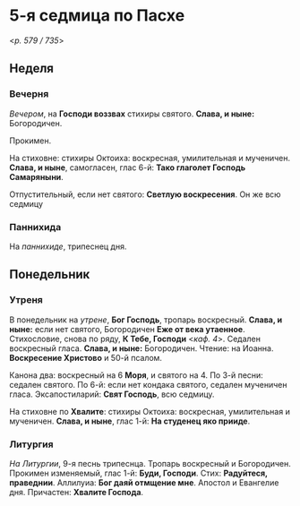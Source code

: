 
# 5-я седмица по Пасхе

<*p. 579 / 735*>

## Неделя

### Вечерня

*Вечером*, на **Господи воззвах** стихиры святого. **Слава, и ныне:** Богородичен.

Прокимен. 

На стиховне: стихиры Октоиха: воскресная, умилительная и мученичен. **Слава, и ныне**, 
самогласен, глас 6-й: **Тако глаголет Господь Самаряныни**.

Отпустительный, если нет святого: **Светлую воскресения**. Он же всю седмицу 

### Паннихида

На *паннихиде*, трипеснец дня. 

## Понедельник

### Утреня

В понедельник на *утрене*, **Бог Господь**, тропарь воскресный. **Слава, и ныне:** если нет святого, 
Богородичен **Еже от века утаенное**. Стихословие, снова по ряду, **К Тебе, Господи** <*каф. 4*>. 
Седален воскресный гласа. **Слава, и ныне:** Богородичен. Чтение: на Иоанна. 
**Воскресение Христово** и 50-й псалом. 

Канона два: воскресный на 6 **Моря**, и святого на 4. 
По 3-й песни: седален святого. 
По 6-й: если нет кондака святого, седален мученичен гласа. 
Эксапостиларий: **Свят Господь**, всю седмицу.  
 
На стиховне по **Хвалите**: стихиры Октоиха: воскресная, умилительная и мученичен. **Слава, и ныне**, 
глас 1-й: **На студенец яко прииде**. 

### Литургия

*На Литургии*, 9-я песнь трипеснца. Тропарь воскресный и Богородичен. 
Прокимен изменяемый, глас 1-й: **Буди, Господи**. Стих: **Радуйтеся, праведнии**. 
Аллилуиа: **Бог даяй отмщение мне**. 
Апостол и Евангелие дня. 
Причастен: **Хвалите Господа**. 
